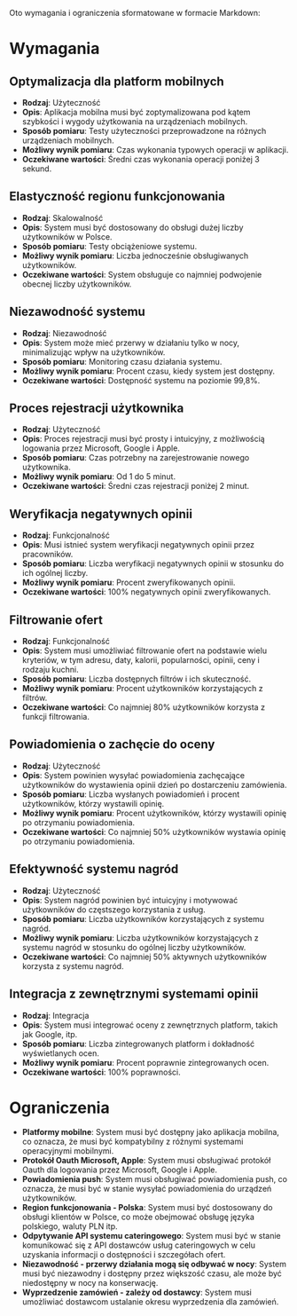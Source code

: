 Oto wymagania i ograniczenia sformatowane w formacie Markdown:

# Wymagania

## Optymalizacja dla platform mobilnych
- **Rodzaj**: Użyteczność
- **Opis**: Aplikacja mobilna musi być zoptymalizowana pod kątem szybkości i wygody użytkowania na urządzeniach mobilnych.
- **Sposób pomiaru**: Testy użyteczności przeprowadzone na różnych urządzeniach mobilnych.
- **Możliwy wynik pomiaru**: Czas wykonania typowych operacji w aplikacji.
- **Oczekiwane wartości**: Średni czas wykonania operacji poniżej 3 sekund.

## Elastyczność regionu funkcjonowania
- **Rodzaj**: Skalowalność
- **Opis**: System musi być dostosowany do obsługi dużej liczby użytkowników w Polsce.
- **Sposób pomiaru**: Testy obciążeniowe systemu.
- **Możliwy wynik pomiaru**: Liczba jednocześnie obsługiwanych użytkowników.
- **Oczekiwane wartości**: System obsługuje co najmniej podwojenie obecnej liczby użytkowników.

## Niezawodność systemu
- **Rodzaj**: Niezawodność
- **Opis**: System może mieć przerwy w działaniu tylko w nocy, minimalizując wpływ na użytkowników.
- **Sposób pomiaru**: Monitoring czasu działania systemu.
- **Możliwy wynik pomiaru**: Procent czasu, kiedy system jest dostępny.
- **Oczekiwane wartości**: Dostępność systemu na poziomie 99,8%.

## Proces rejestracji użytkownika
- **Rodzaj**: Użyteczność
- **Opis**: Proces rejestracji musi być prosty i intuicyjny, z możliwością logowania przez Microsoft, Google i Apple.
- **Sposób pomiaru**: Czas potrzebny na zarejestrowanie nowego użytkownika.
- **Możliwy wynik pomiaru**: Od 1 do 5 minut.
- **Oczekiwane wartości**: Średni czas rejestracji poniżej 2 minut.

## Weryfikacja negatywnych opinii
- **Rodzaj**: Funkcjonalność
- **Opis**: Musi istnieć system weryfikacji negatywnych opinii przez pracowników.
- **Sposób pomiaru**: Liczba weryfikacji negatywnych opinii w stosunku do ich ogólnej liczby.
- **Możliwy wynik pomiaru**: Procent zweryfikowanych opinii.
- **Oczekiwane wartości**: 100% negatywnych opinii zweryfikowanych.

## Filtrowanie ofert
- **Rodzaj**: Funkcjonalność
- **Opis**: System musi umożliwiać filtrowanie ofert na podstawie wielu kryteriów, w tym adresu, daty, kalorii, popularności, opinii, ceny i rodzaju kuchni.
- **Sposób pomiaru**: Liczba dostępnych filtrów i ich skuteczność.
- **Możliwy wynik pomiaru**: Procent użytkowników korzystających z filtrów.
- **Oczekiwane wartości**: Co najmniej 80% użytkowników korzysta z funkcji filtrowania.

## Powiadomienia o zachęcie do oceny
- **Rodzaj**: Użyteczność
- **Opis**: System powinien wysyłać powiadomienia zachęcające użytkowników do wystawienia opinii dzień po dostarczeniu zamówienia.
- **Sposób pomiaru**: Liczba wysłanych powiadomień i procent użytkowników, którzy wystawili opinię.
- **Możliwy wynik pomiaru**: Procent użytkowników, którzy wystawili opinię po otrzymaniu powiadomienia.
- **Oczekiwane wartości**: Co najmniej 50% użytkowników wystawia opinię po otrzymaniu powiadomienia.

## Efektywność systemu nagród
- **Rodzaj**: Użyteczność
- **Opis**: System nagród powinien być intuicyjny i motywować użytkowników do częstszego korzystania z usług.
- **Sposób pomiaru**: Liczba użytkowników korzystających z systemu nagród.
- **Możliwy wynik pomiaru**: Liczba użytkowników korzystających z systemu nagród w stosunku do ogólnej liczby użytkowników.
- **Oczekiwane wartości**: Co najmniej 50% aktywnych użytkowników korzysta z systemu nagród.

## Integracja z zewnętrznymi systemami opinii
- **Rodzaj**: Integracja
- **Opis**: System musi integrować oceny z zewnętrznych platform, takich jak Google, itp.
- **Sposób pomiaru**: Liczba zintegrowanych platform i dokładność wyświetlanych ocen.
- **Możliwy wynik pomiaru**: Procent poprawnie zintegrowanych ocen.
- **Oczekiwane wartości**: 100% poprawności.

# Ograniczenia

- **Platformy mobilne**: System musi być dostępny jako aplikacja mobilna, co oznacza, że musi być kompatybilny z różnymi systemami operacyjnymi mobilnymi.
- **Protokół Oauth Microsoft, Apple**: System musi obsługiwać protokół Oauth dla logowania przez Microsoft, Google i Apple.
- **Powiadomienia push**: System musi obsługiwać powiadomienia push, co oznacza, że musi być w stanie wysyłać powiadomienia do urządzeń użytkowników.
- **Region funkcjonowania - Polska**: System musi być dostosowany do obsługi klientów w Polsce, co może obejmować obsługę języka polskiego, waluty PLN itp.
- **Odpytywanie API systemu cateringowego**: System musi być w stanie komunikować się z API dostawców usług cateringowych w celu uzyskania informacji o dostępności i szczegółach ofert.
- **Niezawodność - przerwy działania mogą się odbywać w nocy**: System musi być niezawodny i dostępny przez większość czasu, ale może być niedostępny w nocy na konserwację.
- **Wyprzedzenie zamówień - zależy od dostawcy**: System musi umożliwiać dostawcom ustalanie okresu wyprzedzenia dla zamówień.
